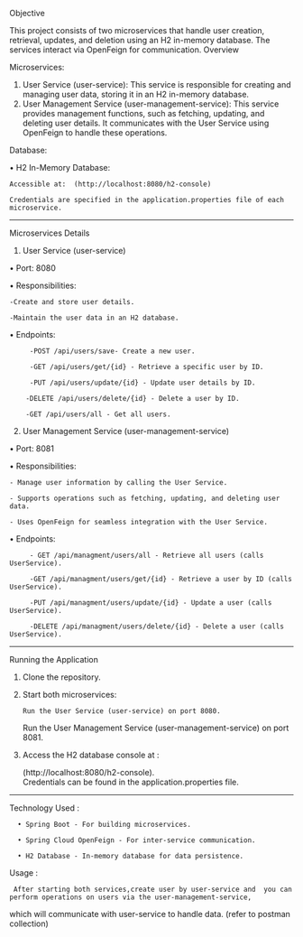 Objective 

This project consists of two microservices that handle user creation, retrieval, updates, and deletion using an H2 in-memory database. The services interact via OpenFeign for communication.
Overview

Microservices:

1.	User Service (user-service):
This service is responsible for creating and managing user data, storing it in an H2 in-memory database.
2.	User Management Service (user-management-service):
This service provides management functions, such as fetching, updating, and deleting user details. It communicates with the User Service using OpenFeign to handle these operations.

Database:

•	H2 In-Memory Database:

	Accessible at:  (http://localhost:8080/h2-console)
 
	Credentials are specified in the application.properties file of each microservice.
________________________________________

Microservices Details

1. User Service (user-service)
   
•	Port: 8080

•	Responsibilities:

	-Create and store user details.

	-Maintain the user data in an H2 database.

•	Endpoints:

         -POST /api/users/save- Create a new user.

         -GET /api/users/get/{id} - Retrieve a specific user by ID.

         -PUT /api/users/update/{id} - Update user details by ID.

        -DELETE /api/users/delete/{id} - Delete a user by ID.

        -GET /api/users/all - Get all users.


2. User Management Service (user-management-service)
   
•	Port: 8081

•	Responsibilities:

	- Manage user information by calling the User Service.

	- Supports operations such as fetching, updating, and deleting user data.

	- Uses OpenFeign for seamless integration with the User Service.

•	Endpoints:

         - GET /api/managment/users/all - Retrieve all users (calls UserService).

         -GET /api/managment/users/get/{id} - Retrieve a user by ID (calls UserService).

         -PUT /api/managment/users/update/{id} - Update a user (calls UserService).

         -DELETE /api/managment/users/delete/{id} - Delete a user (calls UserService).


________________________________________

Running the Application

1.	Clone the repository.

2.	Start both microservices:
   
        Run the User Service (user-service) on port 8080.
  	
	Run the User Management Service (user-management-service) on port 8081.

3.	Access the H2 database console at :
	
	 (http://localhost:8080/h2-console).	
	Credentials can be found in the application.properties file.

________________________________________

Technology Used :

      •	Spring Boot - For building microservices.

      •	Spring Cloud OpenFeign - For inter-service communication.

      •	H2 Database - In-memory database for data persistence.


Usage : 

     After starting both services,create user by user-service and  you can perform operations on users via the user-management-service,

   which will communicate with user-service to handle data. (refer to postman collection)




